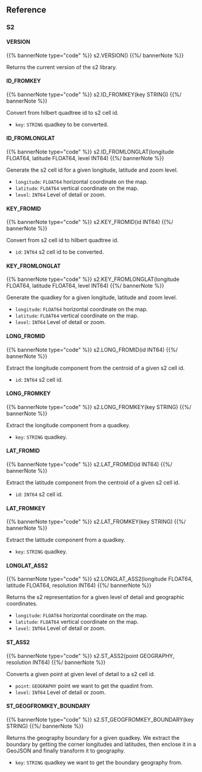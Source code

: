## Reference

### S2

#### VERSION

{{% bannerNote type="code" %}}
s2.VERSION()
{{%/ bannerNote %}}

Returns the current version of the s2 library.

#### ID_FROMKEY

{{% bannerNote type="code" %}}
s2.ID_FROMKEY(key STRING)
{{%/ bannerNote %}}

Convert from hilbert quadtree id to s2 cell id.

* `key`: `STRING` quadkey to be converted.

#### ID_FROMLONGLAT

{{% bannerNote type="code" %}}
s2.ID_FROMLONGLAT(longitude FLOAT64, latitude FLOAT64, level INT64)
{{%/ bannerNote %}}

Generate the s2 cell id for a given longitude, latitude and zoom level.

* `longitude`: `FLOAT64` horizontal coordinate on the map.
* `latitude`: `FLOAT64` vertical coordinate on the map.
* `level`: `INT64` Level of detail or zoom.

#### KEY_FROMID

{{% bannerNote type="code" %}}
s2.KEY_FROMID(id INT64)
{{%/ bannerNote %}}

Convert from s2 cell id to hilbert quadtree id.

* `id`: `INT64` s2 cell id to be converted.

#### KEY_FROMLONGLAT

{{% bannerNote type="code" %}}
s2.KEY_FROMLONGLAT(longitude FLOAT64, latitude FLOAT64, level INT64)
{{%/ bannerNote %}}

Generate the quadkey for a given longitude, latitude and zoom level.

* `longitude`: `FLOAT64` horizontal coordinate on the map.
* `latitude`: `FLOAT64` vertical coordinate on the map.
* `level`: `INT64` Level of detail or zoom.

#### LONG_FROMID

{{% bannerNote type="code" %}}
s2.LONG_FROMID(id INT64)
{{%/ bannerNote %}}

Extract the longitude component from the centroid of a given s2 cell id.

* `id`: `INT64` s2 cell id.

#### LONG_FROMKEY

{{% bannerNote type="code" %}}
s2.LONG_FROMKEY(key STRING)
{{%/ bannerNote %}}

Extract the longitude component from a quadkey.

* `key`: `STRING` quadkey.

#### LAT_FROMID

{{% bannerNote type="code" %}}
s2.LAT_FROMID(id INT64)
{{%/ bannerNote %}}

Extract the latitude component from the centroid of a given s2 cell id.

* `id`: `INT64` s2 cell id.

#### LAT_FROMKEY

{{% bannerNote type="code" %}}
s2.LAT_FROMKEY(key STRING)
{{%/ bannerNote %}}

Extract the latitude component from a quadkey.

* `key`: `STRING` quadkey.

#### LONGLAT_ASS2

{{% bannerNote type="code" %}}
s2.LONGLAT_ASS2(longitude FLOAT64, latitude FLOAT64, resolution INT64)
{{%/ bannerNote %}}

Returns the s2 representation for a given level of detail and geographic coordinates.

* `longitude`: `FLOAT64` horizontal coordinate on the map.
* `latitude`: `FLOAT64` vertical coordinate on the map.
* `level`: `INT64` Level of detail or zoom.

#### ST_ASS2

{{% bannerNote type="code" %}}
s2.ST_ASS2(point GEOGRAPHY, resolution INT64)
{{%/ bannerNote %}}

Converts a given point at given level of detail to a s2 cell id.

* `point`: `GEOGRAPHY` point we want to get the quadint from.
* `level`: `INT64` Level of detail or zoom.

#### ST_GEOGFROMKEY_BOUNDARY

{{% bannerNote type="code" %}}
s2.ST_GEOGFROMKEY_BOUNDARY(key STRING)
{{%/ bannerNote %}}

Returns the geography boundary for a given quadkey. We extract the boundary by getting the corner longitudes and latitudes, then enclose it in a GeoJSON and finally transform it to geography.

* `key`: `STRING` quadkey we want to get the boundary geography from.